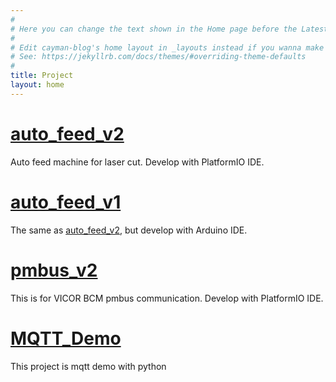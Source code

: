 ```yaml
---
#
# Here you can change the text shown in the Home page before the Latest Posts section.
#
# Edit cayman-blog's home layout in _layouts instead if you wanna make some changes
# See: https://jekyllrb.com/docs/themes/#overriding-theme-defaults
#
title: Project
layout: home
---
```



# [auto_feed_v2](https://github.com/ejngnng/auto_feed_v2)

Auto feed machine for laser cut. Develop with PlatformIO IDE.


# [auto_feed_v1](https://github.com/ejngnng/auto_feed_v1)

The same as [auto_feed_v2](https://github.com/ejngnng/auto_feed_v1), but develop with Arduino IDE.


# [pmbus_v2](https://github.com/ejngnng/pmbus_v2)

This is for VICOR BCM pmbus communication. Develop with PlatformIO IDE.

# [MQTT_Demo](https://github.com/ejngnng/MQTT_Demo)

This project is mqtt demo with python

